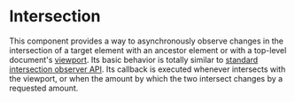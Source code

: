 # Intersection

This component provides a way to asynchronously observe changes in the intersection of a target element with an ancestor element or with a top-level document's [viewport](https://developer.mozilla.org/en-US/docs/Glossary/Viewport). Its basic behavior is totally similar to [standard intersection observer API](https://developer.mozilla.org/en-US/docs/Web/API/Intersection_Observer_API). Its callback is executed whenever intersects with the viewport, or when the amount by which the two intersect changes by a requested amount.

<Playground />

<Usage />

<Api />

<Examples />

<Example value="default" />

<Example value="lazy-image" />

<Checklist 
    accessibility={false}
    bidirectionality={false}
    cssParts={false}
    cssVariables={false}
    documentation={false}
    examples={false}
    events={false}
    keyboard={false}
    methods={false}
    properties={false}
    slots={false}
/>
